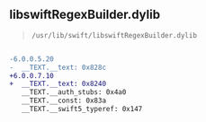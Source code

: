 ## libswiftRegexBuilder.dylib

> `/usr/lib/swift/libswiftRegexBuilder.dylib`

```diff

-6.0.0.5.20
-  __TEXT.__text: 0x828c
+6.0.0.7.10
+  __TEXT.__text: 0x8240
   __TEXT.__auth_stubs: 0x4a0
   __TEXT.__const: 0x83a
   __TEXT.__swift5_typeref: 0x147

```
